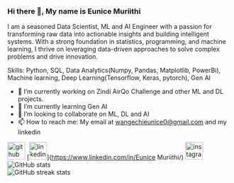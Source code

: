 ### Hi there 👋, My name is Eunice Muriithi
I am a seasoned Data Scientist, ML and AI Engineer with a passion for transforming raw data into actionable insights and building intelligent systems. With a strong foundation in statistics, programming, and machine learning, I thrive on leveraging data-driven approaches to solve complex problems and drive innovation.

Skills: Python, SQL, Data Analytics(Numpy, Pandas, Matplotlib, PowerBi), Machine learning, Deep Learning(Tensorflow, Keras, pytorch), Gen AI

- 🔭 I’m currently working on Zindi AirQo Challenge and other ML and DL projects. 
- 🌱 I’m currently learning Gen AI 
- 👯 I’m looking to collaborate on ML, DL and AI 
- 📫 How to reach me: My email at wangechieunice0@gmail.com and my linkedin

[<img src='https://cdn.jsdelivr.net/npm/simple-icons@3.0.1/icons/github.svg' alt='github' height='40'>](https://github.com/wangechi01-a)  [<img src='https://cdn.jsdelivr.net/npm/simple-icons@3.0.1/icons/linkedin.svg' alt='linkedin' height='40'>](https://www.linkedin.com/in/Eunice Muriithi/)  [<img src='https://cdn.jsdelivr.net/npm/simple-icons@3.0.1/icons/instagram.svg' alt='instagram' height='40'>](https://www.instagram.com/wange_shie/)  
![GitHub stats](https://github-readme-stats.vercel.app/api?username=wangechi01-a&show_icons=true)   
![GitHub streak stats](https://streak-stats.demolab.com/?user=wangechi01-a)  
